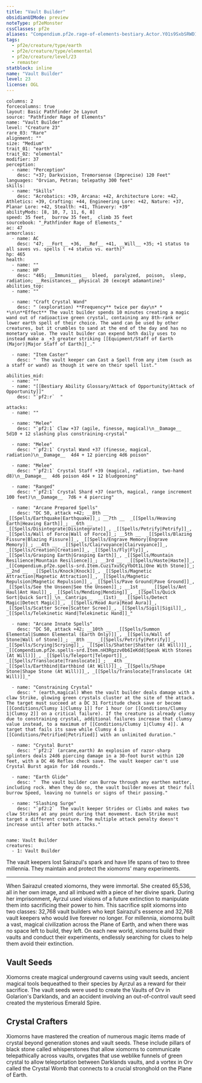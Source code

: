 ```yaml
---
title: "Vault Builder"
obsidianUIMode: preview
noteType: pf2eMonster
cssClasses: pf2e
aliases: "Compendium.pf2e.rage-of-elements-bestiary.Actor.Y01s9SxbSRWD1ZKl" 
tags:
  - pf2e/creature/type/earth
  - pf2e/creature/type/elemental
  - pf2e/creature/level/23
  - remaster
statblock: inline
name: "Vault Builder"
level: 23
license: OGL
---
```


```statblock
columns: 2
forcecolumns: true
layout: Basic Pathfinder 2e Layout
source: "Pathfinder Rage of Elements"
name: "Vault Builder"
level: "Creature 23"
rare_03: "Rare"
alignment: ""
size: "Medium"
trait_01: "earth"
trait_02: "elemental"
modifier: 37
perception:
  - name: "Perception"
    desc: "+37; Darkvision, Tremorsense (Imprecise) 120 Feet"
languages: "Orvian, Petran; telepathy 300 feet"
skills:
  - name: "Skills"
    desc: "Acrobatics: +39, Arcana: +42, Architecture Lore: +42, Athletics: +39, Crafting: +44, Engineering Lore: +42, Nature: +37, Planar Lore: +42, Stealth: +41, Thievery: +39"
abilityMods: [8, 10, 7, 11, 6, 8]
speed: 35 feet,  burrow 35 feet,  climb 35 feet
sourcebook: "_Pathfinder Rage of Elements_"
ac: 47
armorclass:
  - name: AC
    desc: "47; __Fort__ +36, __Ref__ +41, __Will__ +35; +1 status to all saves vs. spells ( +4 status vs. earth)"
hp: 465
health:
  - name: ""
  - name: HP
    desc: "465; __Immunities__  bleed,  paralyzed,  poison,  sleep,  radiation; __Resistances__ physical 20 (except adamantine)"
abilities_top:
  - name: ""

  - name: "Craft Crystal Wand"
    desc: " (exploration) **Frequency** twice per day\n* * *\n\n**Effect** The vault builder spends 10 minutes creating a magic wand out of radioactive green crystal, containing any 8th-rank or lower earth spell of their choice. The wand can be used by other creatures, but it crumbles to sand at the end of the day and has no monetary value. The vault builder can expend both daily uses to instead make a _+3 greater striking [[Equipment/Staff of Earth (Major)|Major Staff of Earth]]_."

  - name: "Item Caster"
    desc: "  The vault keeper can Cast a Spell from any item (such as a staff or wand) as though it were on their spell list."

abilities_mid:
  - name: ""
  - name: "[[Bestiary Ability Glossary/Attack of Opportunity|Attack of Opportunity]]"
    desc: "`pf2:r`  "

attacks:
  - name: ""

  - name: "Melee"
    desc: "`pf2:1` Claw +37 (agile, finesse, magical)\n__Damage__  5d10 + 12 slashing plus constraining-crystal"

  - name: "Melee"
    desc: "`pf2:1` Crystal Wand +37 (finesse, magical, radiation)\n__Damage__  4d4 + 12 piercing 4d6 poison"

  - name: "Melee"
    desc: "`pf2:1` Crystal Staff +39 (magical, radiation, two-hand d8)\n__Damage__  4d6 poison 4d4 + 12 bludgeoning"

  - name: "Ranged"
    desc: "`pf2:1` Crystal Shard +37 (earth, magical, range increment 100 feet)\n__Damage__  7d6 + 4 piercing"

  - name: "Arcane Prepared Spells"
    desc: "DC 50, attack +42; __8th __  _[[Spells/Earthquake|Earthquake]]_; __7th __  _[[Spells/Heaving Earth|Heaving Earth]]_; __6th __  _[[Spells/Disintegrate|Disintegrate]]_, _[[Spells/Petrify|Petrify]]_, _[[Spells/Wall of Force|Wall of Force]]_; __5th __  _[[Spells/Blazing Fissure|Blazing Fissure]]_, _[[Spells/Engrave Memory|Engrave Memory]]_; __4th __  _[[Spells/Clairvoyance|Clairvoyance]]_, _[[Spells/Creation|Creation]]_, _[[Spells/Fly|Fly]]_, _[[Spells/Grasping Earth|Grasping Earth]]_, _[[Spells/Mountain Resilience|Mountain Resilience]]_; __3rd __  _[[Spells/Haste|Haste]]_, _[[Compendium.pf2e.spells-srd.Item.CuziTxu5CyYbOt1L|One With Stone]]_; __2nd __  _[[Spells/Knock|Knock]]_, _[[Spells/Magnetic Attraction|Magnetic Attraction]]_, _[[Spells/Magnetic Repulsion|Magnetic Repulsion]]_, _[[Spells/Pave Ground|Pave Ground]]_, _[[Spells/See the Unseen|See the Unseen]]_; __1st __  _[[Spells/Ant Haul|Ant Haul]]_, _[[Spells/Mending|Mending]]_, _[[Spells/Quick Sort|Quick Sort]]_\n__Cantrips__  __(1st)__ _[[Spells/Detect Magic|Detect Magic]]_, _[[Spells/Read Aura|Read Aura]]_, _[[Spells/Scatter Scree|Scatter Scree]]_, _[[Spells/Sigil|Sigil]]_, _[[Spells/Telekinetic Hand|Telekinetic Hand]]_"

  - name: "Arcane Innate Spells"
    desc: "DC 50, attack +42; __10th __  _[[Spells/Summon Elemental|Summon Elemental (Earth Only)]]_, _[[Spells/Wall of Stone|Wall of Stone]]_; __8th __  _[[Spells/Petrify|Petrify]]_, _[[Spells/Scrying|Scrying]]_, _[[Spells/Shatter|Shatter (At Will)]]_, _[[Compendium.pf2e.spells-srd.Item.nH3Rgzzv0b6IeKdd|Speak With Stones (At Will)]]_, _[[Spells/Teleport|Teleport]]_, _[[Spells/Translocate|Translocate]]_; __4th __  _[[Spells/Earthbind|Earthbind (At Will)]]_, _[[Spells/Shape Stone|Shape Stone (At Will)]]_, _[[Spells/Translocate|Translocate (At Will)]]_"

  - name: "Constraining Crystal"
    desc: " (earth,magical) When the vault builder deals damage with a claw Strike, glowing green crystals cluster at the site of the attack. The target must succeed at a DC 31 Fortitude check save or become [[Conditions/Clumsy 1|Clumsy 1]] for 1 hour (or [[Conditions/Clumsy 1|Clumsy 2]] on a critical failure). If the creature is already clumsy due to constraining crystal, additional failures increase that clumsy value instead, to a maximum of [[Conditions/Clumsy 1|Clumsy 4]]. A target that fails its save while Clumsy 4 is [[Conditions/Petrified|Petrified]] with an unlimited duration."

  - name: "Crystal Burst"
    desc: "`pf2:2` (arcane,earth) An explosion of razor-sharp splinters deals 24d6 piercing damage in a 30-foot burst within 120 feet, with a DC 46 Reflex check save. The vault keeper can't use Crystal Burst again for 1d4 rounds."

  - name: "Earth Glide"
    desc: "  The vault builder can Burrow through any earthen matter, including rock. When they do so, the vault builder moves at their full burrow Speed, leaving no tunnels or signs of their passing."

  - name: "Slashing Surge"
    desc: "`pf2:2`  The vault keeper Strides or Climbs and makes two claw Strikes at any point during that movement. Each Strike must target a different creature. The multiple attack penalty doesn't increase until after both attacks."
 
```

```encounter-table
name: Vault Builder
creatures:
  - 1: Vault Builder
```



The vault keepers lost Sairazul's spark and have life spans of two to three millennia. They maintain and protect the xiomorns' many experiments.

* * *

When Sairazul created xiomorns, they were immortal. She created 65,536, all in her own image, and all imbued with a piece of her divine spark. During her imprisonment, Ayrzul used visions of a future extinction to manipulate them into sacrificing their power to him. This sacrifice split xiomorns into two classes: 32,768 vault builders who kept Sairazul's essence and 32,768 vault keepers who would live forever no longer. For millennia, xiomorns built a vast, magical civilization across the Plane of Earth, and when there was no space left to build, they left. On each new world, xiomorns build their vaults and conduct their experiments, endlessly searching for clues to help them avoid their extinction.

## Vault Seeds

Xiomorns create magical underground caverns using vault seeds, ancient magical tools bequeathed to their species by Ayrzul as a reward for their sacrifice. The vault seeds were used to create the Vaults of Orv in Golarion's Darklands, and an accident involving an out-of-control vault seed created the mysterious Emerald Spire.

## Crystal Crafters

Xiomorns have mastered the creation of numerous magic items made of crystal beyond generation stones and vault seeds. These include pillars of black stone called whisperstones that allow xiomorns to communicate telepathically across vaults, orvgates that use weblike funnels of green crystal to allow teleportation between Darklands vaults, and a vortex in Orv called the Crystal Womb that connects to a crucial stronghold on the Plane of Earth.
